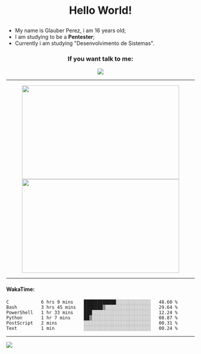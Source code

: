 # <p align="center"> Hello World! </p>

- My name is Glauber Perez, i am 16 years old;
- I am studying to be a **Pentester**;
- Currently i am studying "Desenvolvimento de Sistemas".


### <p align="center">  If you want talk to me: </p>
<div align="center">
<a href="mailto:glauber2070.20@gmail.com"><img src="https://img.shields.io/badge/Gmail-D14836?style=for-the-badge&logo=gmail&logoColor=white"/></a>
</div>

---
<div align="center">
 <a href="#">
<img height="250px" width="420px" src="https://github-readme-stats.vercel.app/api?username=glauberperez&theme=chartreuse-dark&count_private=1&include_all_commits=1&hide_border=1&show_icons=true&count_private=false">
</a>
<a href="#">
<img height="250px" width="420px" src="https://github-readme-stats.vercel.app/api/top-langs/?username=glauberperez&layout=compact&hide_border=1&theme=chartreuse-dark&hide=html,css">
</a>
</div>



---
#### WakaTime:
<!--START_SECTION:waka-->

```text
C            6 hrs 9 mins    ████████████░░░░░░░░░░░░░   48.60 %
Bash         3 hrs 45 mins   ███████▒░░░░░░░░░░░░░░░░░   29.64 %
PowerShell   1 hr 33 mins    ███░░░░░░░░░░░░░░░░░░░░░░   12.24 %
Python       1 hr 7 mins     ██▒░░░░░░░░░░░░░░░░░░░░░░   08.87 %
PostScript   2 mins          ░░░░░░░░░░░░░░░░░░░░░░░░░   00.31 %
Text         1 min           ░░░░░░░░░░░░░░░░░░░░░░░░░   00.24 %
```

<!--END_SECTION:waka-->
---
<a href="#">
  <img src="https://raw.githubusercontent.com/glauberperez/glauberperez/output/github-contribution-grid-snake.svg"></img>
</a>
